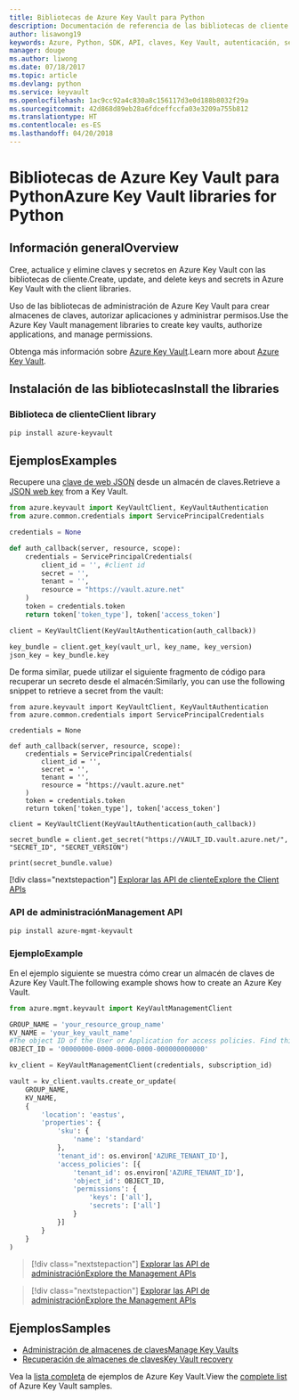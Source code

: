```yaml
---
title: Bibliotecas de Azure Key Vault para Python
description: Documentación de referencia de las bibliotecas de cliente de Python para Azure Key Vault
author: lisawong19
keywords: Azure, Python, SDK, API, claves, Key Vault, autenticación, secreto, clave, seguridad
manager: douge
ms.author: liwong
ms.date: 07/18/2017
ms.topic: article
ms.devlang: python
ms.service: keyvault
ms.openlocfilehash: 1ac9cc92a4c830a8c156117d3e0d188b8032f29a
ms.sourcegitcommit: 42d868d89eb28a6fdceffccfa03e3209a755b812
ms.translationtype: HT
ms.contentlocale: es-ES
ms.lasthandoff: 04/20/2018
---
```

# <a name="azure-key-vault-libraries-for-python"></a><span data-ttu-id="8f87e-104">Bibliotecas de Azure Key Vault para Python</span><span class="sxs-lookup"><span data-stu-id="8f87e-104">Azure Key Vault libraries for Python</span></span>

## <a name="overview"></a><span data-ttu-id="8f87e-105">Información general</span><span class="sxs-lookup"><span data-stu-id="8f87e-105">Overview</span></span>

<span data-ttu-id="8f87e-106">Cree, actualice y elimine claves y secretos en Azure Key Vault con las bibliotecas de cliente.</span><span class="sxs-lookup"><span data-stu-id="8f87e-106">Create, update, and delete keys and secrets in Azure Key Vault with the client libraries.</span></span>

<span data-ttu-id="8f87e-107">Uso de las bibliotecas de administración de Azure Key Vault para crear almacenes de claves, autorizar aplicaciones y administrar permisos.</span><span class="sxs-lookup"><span data-stu-id="8f87e-107">Use the Azure Key Vault management libraries to create key vaults, authorize applications, and manage permissions.</span></span> 

<span data-ttu-id="8f87e-108">Obtenga más información sobre [Azure Key Vault](/azure/key-vault/key-vault-whatis).</span><span class="sxs-lookup"><span data-stu-id="8f87e-108">Learn more about [Azure Key Vault](/azure/key-vault/key-vault-whatis).</span></span>

## <a name="install-the-libraries"></a><span data-ttu-id="8f87e-109">Instalación de las bibliotecas</span><span class="sxs-lookup"><span data-stu-id="8f87e-109">Install the libraries</span></span>

### <a name="client-library"></a><span data-ttu-id="8f87e-110">Biblioteca de cliente</span><span class="sxs-lookup"><span data-stu-id="8f87e-110">Client library</span></span>

```bash
pip install azure-keyvault
```

## <a name="examples"></a><span data-ttu-id="8f87e-111">Ejemplos</span><span class="sxs-lookup"><span data-stu-id="8f87e-111">Examples</span></span>

<span data-ttu-id="8f87e-112">Recupere una [clave de web JSON](https://tools.ietf.org/html/draft-ietf-jose-json-web-key-18) desde un almacén de claves.</span><span class="sxs-lookup"><span data-stu-id="8f87e-112">Retrieve a [JSON web key](https://tools.ietf.org/html/draft-ietf-jose-json-web-key-18) from a Key Vault.</span></span>

```python
from azure.keyvault import KeyVaultClient, KeyVaultAuthentication
from azure.common.credentials import ServicePrincipalCredentials

credentials = None

def auth_callback(server, resource, scope):
    credentials = ServicePrincipalCredentials(
        client_id = '', #client id
        secret = '',
        tenant = '',
        resource = "https://vault.azure.net"
    )
    token = credentials.token
    return token['token_type'], token['access_token']

client = KeyVaultClient(KeyVaultAuthentication(auth_callback))

key_bundle = client.get_key(vault_url, key_name, key_version)
json_key = key_bundle.key
```

<span data-ttu-id="8f87e-113">De forma similar, puede utilizar el siguiente fragmento de código para recuperar un secreto desde el almacén:</span><span class="sxs-lookup"><span data-stu-id="8f87e-113">Similarly, you can use the following snippet to retrieve a secret from the vault:</span></span>

```
from azure.keyvault import KeyVaultClient, KeyVaultAuthentication
from azure.common.credentials import ServicePrincipalCredentials

credentials = None

def auth_callback(server, resource, scope):
    credentials = ServicePrincipalCredentials(
        client_id = '',
        secret = '',
        tenant = '',
        resource = "https://vault.azure.net"
    )
    token = credentials.token
    return token['token_type'], token['access_token']

client = KeyVaultClient(KeyVaultAuthentication(auth_callback))

secret_bundle = client.get_secret("https://VAULT_ID.vault.azure.net/", "SECRET_ID", "SECRET_VERSION")

print(secret_bundle.value)
```

[!div class="nextstepaction"]
[<span data-ttu-id="8f87e-114">Explorar las API de cliente</span><span class="sxs-lookup"><span data-stu-id="8f87e-114">Explore the Client APIs</span></span>](/python/api/overview/azure/keyvault/client)

### <a name="management-api"></a><span data-ttu-id="8f87e-115">API de administración</span><span class="sxs-lookup"><span data-stu-id="8f87e-115">Management API</span></span>

```bash
pip install azure-mgmt-keyvault
```

### <a name="example"></a><span data-ttu-id="8f87e-116">Ejemplo</span><span class="sxs-lookup"><span data-stu-id="8f87e-116">Example</span></span>
<span data-ttu-id="8f87e-117">En el ejemplo siguiente se muestra cómo crear un almacén de claves de Azure Key Vault.</span><span class="sxs-lookup"><span data-stu-id="8f87e-117">The following example shows how to create an Azure Key Vault.</span></span> 

```python
from azure.mgmt.keyvault import KeyVaultManagementClient

GROUP_NAME = 'your_resource_group_name'
KV_NAME = 'your_key_vault_name'
#The object ID of the User or Application for access policies. Find this number in the portal
OBJECT_ID = '00000000-0000-0000-0000-000000000000'

kv_client = KeyVaultManagementClient(credentials, subscription_id)

vault = kv_client.vaults.create_or_update(
    GROUP_NAME,
    KV_NAME,
    {
        'location': 'eastus',
        'properties': {
            'sku': {
                'name': 'standard'
            },
            'tenant_id': os.environ['AZURE_TENANT_ID'],
            'access_policies': [{
                'tenant_id': os.environ['AZURE_TENANT_ID'],
                'object_id': OBJECT_ID,
                'permissions': {
                    'keys': ['all'],
                    'secrets': ['all']
                }
            }]
        }
    }
)
```
> [!div class="nextstepaction"]
> [<span data-ttu-id="8f87e-118">Explorar las API de administración</span><span class="sxs-lookup"><span data-stu-id="8f87e-118">Explore the Management APIs</span></span>](/python/api/azure.mgmt.keyvault)

> [!div class="nextstepaction"]
> [<span data-ttu-id="8f87e-119">Explorar las API de administración</span><span class="sxs-lookup"><span data-stu-id="8f87e-119">Explore the Management APIs</span></span>](/python/api/overview/azure/keyvault/management)

## <a name="samples"></a><span data-ttu-id="8f87e-120">Ejemplos</span><span class="sxs-lookup"><span data-stu-id="8f87e-120">Samples</span></span>
* <span data-ttu-id="8f87e-121">[Administración de almacenes de claves][1]</span><span class="sxs-lookup"><span data-stu-id="8f87e-121">[Manage Key Vaults][1]</span></span> 
* <span data-ttu-id="8f87e-122">[Recuperación de almacenes de claves][2]</span><span class="sxs-lookup"><span data-stu-id="8f87e-122">[Key Vault recovery][2]</span></span>

[1]: https://azure.microsoft.com/resources/samples/key-vault-python-manage/
[2]: https://azure.microsoft.com/resources/samples/key-vault-recovery-python/

<span data-ttu-id="8f87e-123">Vea la [lista completa](https://azure.microsoft.com/resources/samples/?platform=python&term=key+vault) de ejemplos de Azure Key Vault.</span><span class="sxs-lookup"><span data-stu-id="8f87e-123">View the [complete list](https://azure.microsoft.com/resources/samples/?platform=python&term=key+vault) of Azure Key Vault samples.</span></span> 

